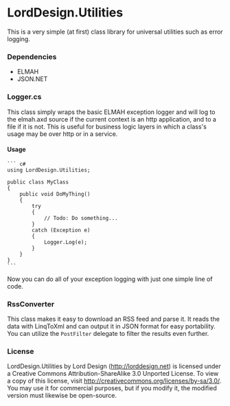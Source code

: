 LordDesign.Utilities
====================

This is a very simple (at first) class library for universal utilities such as error logging.

### Dependencies
- ELMAH
- JSON.NET

### Logger.cs
This class simply wraps the basic ELMAH exception logger and will log to the elmah.axd source if the current context is an http application, and to a file if it is not. This is useful for business logic layers in which a class's usage may be over http or in a service.

#### Usage

    ``` c#
    using LordDesign.Utilities;
    
    public class MyClass
    {
        public void DoMyThing()
        {
            try
            {
                // Todo: Do something...
            }
            catch (Exception e)
            {
                Logger.Log(e);
            }
        }
    }
    ```

Now you can do all of your exception logging with just one simple line of code.

### RssConverter

This class makes it easy to download an RSS feed and parse it. It reads the data with LinqToXml and can output it in JSON format for easy portability. You can utilize the `PostFilter` delegate to filter the results even further.

### License

LordDesign.Utilities by Lord Design (http://lorddesign.net) is licensed under a Creative Commons Attribution-ShareAlike 3.0 Unported License. To view a copy of this license, visit http://creativecommons.org/licenses/by-sa/3.0/. You may use it for commercial purposes, but if you modify it, the modified version must likewise be open-source.